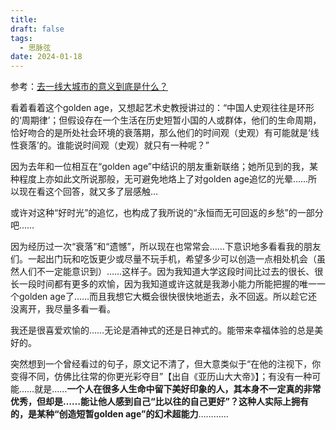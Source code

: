 ```yaml
---
title: 
draft: false
tags:
  - 思脉弦
date: 2024-01-18
---
```

 

参考：[去一线大城市的意义到底是什么？](https://www.zhihu.com/question/48148522/answer/3307165632?utm_psn=1791626389239238657)

看着看着这个golden age，又想起艺术史教授讲过的：“中国人史观往往是环形的‘周期律’；但假设存在一个生活在历史短暂小国的人或群体，他们的生命周期，恰好吻合的是所处社会环境的衰落期，那么他们的时间观（史观）有可能就是‘线性衰落’的。谁能说时间观（史观）就只有一种呢？”

因为去年和一位相互在“golden age”中结识的朋友重新联络；她所见到的我，某种程度上亦如此文所说那般，无可避免地烙上了对golden age追忆的光晕……所以现在看这个回答，就又多了层感触…

或许对这种“好时光”的追忆，也构成了我所说的“永恒而无可回返的乡愁”的一部分吧……

因为经历过一次“衰落”和“遗憾”，所以现在也常常会……下意识地多看看我的朋友们。一起出门玩和吃饭更少或尽量不玩手机，希望多少可以创造一点相处机会（虽然人们不一定能意识到）……这样子。因为我知道大学这段时间比过去的很长、很长一段时间都有更多的欢愉，因为我知道或许这就是我渺小能力所能把握的唯一一个golden age了……而且我想它大概会很快很快地逝去，永不回返。所以趁它还没离开，我尽量多看一看。

我还是很喜爱欢愉的……无论是酒神式的还是日神式的。能带来幸福体验的总是美好的。

突然想到一个曾经看过的句子，原文记不清了，但大意类似于“在他的注视下，你变得不同，仿佛比往常的你更光彩夺目”【出自《亚历山大大帝》】；有没有一种可能……就是……**一个人在很多人生命中留下美好印象的人，其本身不一定真的非常优秀，但却是……能让他人感到自己“比以往的自己更好”？这种人实际上拥有的，是某种“创造短暂golden age”的幻术超能力**…………